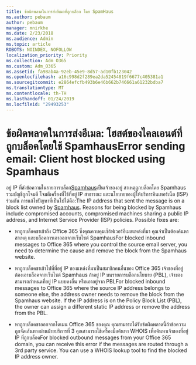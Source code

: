 ```yaml
---
title: ข้อผิดพลาดในการส่งอีเมลที่ถูกบล็อก โดย SpamHaus
ms.author: pebaum
author: pebaum
manager: mnirkhe
ms.date: 2/23/2018
ms.audience: Admin
ms.topic: article
ROBOTS: NOINDEX, NOFOLLOW
localization_priority: Priority
ms.collection: Adm_O365
ms.custom: Adm_O365
ms.assetid: fa98ab4a-92eb-45e9-8d57-ad10fb123042
ms.openlocfilehash: a16c998d2f289ea2da52454819f6677c405381a1
ms.sourcegitcommit: e2864efcfb493b6e46b662b746661a61232bdba7
ms.translationtype: MT
ms.contentlocale: th-TH
ms.lasthandoff: 01/24/2019
ms.locfileid: "29493253"
---
```

# <a name="error-sending-email-client-host-blocked-using-spamhaus"></a><span data-ttu-id="9a5d9-102">ข้อผิดพลาดในการส่งอีเมล: โฮสต์ของไคลเอนต์ที่ถูกบล็อคโดยใช้ Spamhaus</span><span class="sxs-lookup"><span data-stu-id="9a5d9-102">Error sending email: Client host blocked using Spamhaus</span></span>

<span data-ttu-id="9a5d9-p101">อยู่ IP ที่ส่งข้อความในรายการบล็อก[Spamhaus](https://go.microsoft.com/fwlink/p/?linkid=123245)เป็นเจ้าของอยู่ สาเหตุถูกบล็อคโดย Spamhaus รวมบัญชีถูกโจมตี โจมตีเครื่องที่ใช้ที่อยู่ IP สาธารณะ และนโยบายของผู้ให้บริการอินเทอร์เน็ต (ISP) ร่วมกัน การแก้ไขปัญหาที่เป็นไปได้คือ:</span><span class="sxs-lookup"><span data-stu-id="9a5d9-p101">The IP address that sent the message is on a block list owned by [Spamhaus](https://go.microsoft.com/fwlink/p/?linkid=123245). Reasons for being blocked by Spamhaus include compromised accounts, compromised machines sharing a public IP address, and Internet Service Provider (ISP) policies. Possible fixes are:</span></span>
  
- <span data-ttu-id="9a5d9-106">หาถูกบล็อคขาเข้าถึง Office 365 ซึ่งคุณควบคุมเซิร์ฟเวอร์อีเมลแหล่งที่มา คุณจำเป็นต้องค้นหาสาเหตุ และบล็อคการเอาออกจากเว็บไซต์ Spamhaus</span><span class="sxs-lookup"><span data-stu-id="9a5d9-106">For blocked inbound messages to Office 365 where you control the source email server, you need to determine the cause and remove the block from the Spamhaus website.</span></span>
    
- <span data-ttu-id="9a5d9-p102">หาถูกบล็อคขาเข้าไปที่ที่อยู่ IP ของแหล่งที่มาเป็นสมาชิกคนอื่นของ Office 365 เจ้าของที่อยู่ต้องเอาบล็อคจากเว็บไซต์ Spamhaus ถ้าอยู่ IP บนรายการบล็อกนโยบาย (PBL), เจ้าของสามารถกำหนดที่อยู่ IP แบบคงอื่น หรือเอาอยู่จาก PBL</span><span class="sxs-lookup"><span data-stu-id="9a5d9-p102">For blocked inbound messages to Office 365 where the source IP address belongs to someone else, the address owner needs to remove the block from the Spamhaus website. If the IP address is on the Policy Block List (PBL), the owner can assign a different static IP address or remove the address from the PBL.</span></span>
    
- <span data-ttu-id="9a5d9-p103">หาถูกบล็อคขาออกจากโดเมน Office 365 ของคุณ คุณสามารถได้รับข้อผิดพลาดนี้ถ้าข้อความถูกจัดเส้นทางผ่านฝ่ายบริการที่ 3 คุณสามารถใช้เครื่องมือค้นหา WHOIS เพื่อค้นหาเจ้าของที่อยู่ IP ที่ถูกบล็อค</span><span class="sxs-lookup"><span data-stu-id="9a5d9-p103">For blocked outbound messages from your Office 365 domain, you can receive this error if the messages are routed through a 3rd party service. You can use a WHOIS lookup tool to find the blocked IP address owner.</span></span>
    

